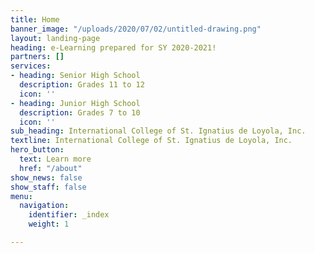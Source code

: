 ```yaml
---
title: Home
banner_image: "/uploads/2020/07/02/untitled-drawing.png"
layout: landing-page
heading: e-Learning prepared for SY 2020-2021!
partners: []
services:
- heading: Senior High School
  description: Grades 11 to 12
  icon: ''
- heading: Junior High School
  description: Grades 7 to 10
  icon: ''
sub_heading: International College of St. Ignatius de Loyola, Inc.
textline: International College of St. Ignatius de Loyola, Inc.
hero_button:
  text: Learn more
  href: "/about"
show_news: false
show_staff: false
menu:
  navigation:
    identifier: _index
    weight: 1

---
```

